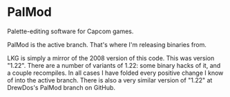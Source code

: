 # PalMod
Palette-editing software for Capcom games.

PalMod is the active branch.  That's where I'm releasing binaries from.

LKG is simply a mirror of the 2008 version of this code.  This was version "1.22".  There are a number of variants of 1.22: some binary hacks of it, and a couple recompiles.  In all cases I have folded every positive change I know of into the active branch.  There is also a very similar version of "1.22" at DrewDos's PalMod branch on GitHub.
